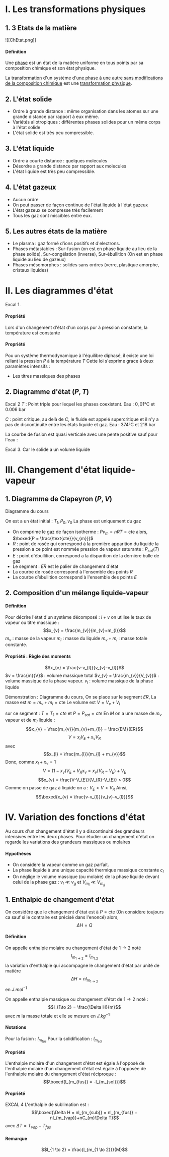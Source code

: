 # I. Les transformations physiques
## 1. 3 Etats de la matière
![[ChEtat.png]]



#### Définition
Une <u>phase</u> est un état de la matière uniforme en tous points par sa composition chimique et son état physique. 

La <u>transformation</u> d'un système <u>d'une phase à une autre sans modifications de la composition chimique</u> est une <u>transformation physique</u>. 

## 2. L'état solide
- Ordre à grande distance : même organisation dans les atomes sur une grande distance par rapport à eux même. 
- Variétés allotropiques : différentes phases solides pour un même corps à l'état solide
- L'état solide est très peu compressible. 

## 3. L'état liquide
- Ordre à courte distance : quelques molecules 
- Désordre a grande distance par rapport aux molecules
- L'état liquide est très peu compressible. 

## 4. L'état gazeux
- Aucun ordre
- On peut passer de façon continue de l'état liquide à l'état gazeux
- L'état gazeux se compresse très facilement
- Tous les gaz sont miscibles entre eux. 

## 5. Les autres états de la matière
- Le plasma : gaz formé d'ions positifs et d'electrons. 
- Phases métastables : Sur-fusion (on est en phase liquide au lieu de la phase solide), Sur-congélation (inverse), Sur-ébullition (On est en phase liquide au lieu de gazeux)
- Phases mésomorphes : solides sans ordres (verre, plastique amorphe, cristaux liquides)

# II. Les diagrammes d'état
Excal 1.

#### Propriété
Lors d'un changement d'état d'un corps pur à pression constante, la température est constante

#### Propriété
Pou un système thermodynamique à l'équilibre diphasé, il existe une loi reliant la pression $P$ à la température $T$ 
Cette loi s'exprime grace à deux paramètres intensifs : 
- Les titres massiques des phases


## 2. Diagramme d'état $(P, T)$
Excal 2
$T$ : Point triple pour lequel les phases coexistent. 
Eau : $0, 01$°C et $0.006$ bar 

$C$ : point critique, au delà de $C$, le fluide est appelé supercritique et il n'y a pas de discontinuité entre les états liquide et gaz. 
Eau : $374$°C et $218$ bar

La courbe de fusion est quasi verticale avec une pente positive sauf pour l'eau :

Excal 3.
Car le solide a un volume liquide 

# III. Changement d'état liquide-vapeur
## 1. Diagramme de Clapeyron $(P, V)$
Diagramme du cours

On est a un état initial : $T_{1}, P_{0}, v_{0}$
La phase est uniquement du gaz
- On comprime le gaz de façon isotherme : 
  $Pv_{m} = nRT = \text{cte}$ alors, $\boxed{P = \frac{\text{cte}}{v_{m}}}$ 
- $R$ : point de rosée qui correspond à la première apparition du liquide la pression a ce point est nommée pression de vapeur saturante : $P_{sat}(T)$
- $E$ : point d'ébullition, correspond a la disparition de la dernière bulle de gaz
- Le segment : $ER$ est le palier de changement d'état
- La courbe de rosée correspond à l'ensemble des points $R$ 
- La courbe d’ébullition correspond à l'ensemble des points $E$

## 2. Composition d'un mélange liquide-vapeur
#### Définition
Pour décrire l'état d'un système décomposé : $l+v$ on utilise le taux de vapeur ou titre massique : 
$$x_{v} = \frac{m_{v}}{m_{v}+m_{l}}$$
$m_{v}$ : masse de la vapeur
$m_{l}$ : masse du liquide
$m_{v}+m_{l}$ : masse totale constante. 

#### Propriété : Règle des moments
$$x_{v} = \frac{v-v_{l}}{v_{v}-v_{l}}$$
$v = \frac{m}{V}$ : volume massique total
$v_{v} = \frac{m_{v}}{V_{v}}$ : volume massique de la phase vapeur.
$v_{l}$ : volume massique de la phase liquide

Démonstration : 
Diagramme du cours, 
On se place sur le segment $ER$, 
La masse est $m= m_{v}+m_{l}=\text{cte}$
Le volume est  $V = V_{v}+V_{l}$ 

sur ce segment : $T = T_{1} = cte$ et $P = P_{sat}=cte$
En $M$ on a une masse de $m_{v}$ vapeur et de $m_{l}$ liquide : 
$$x_{v} = \frac{m_{v}}{m_{v}+m_{l}} = \frac{EM}{ER}$$
$$V = x_{l}V_{E}+x_{v}V_{R}$$
avec
$$x_{l} = \frac{m_{l}}{m_{l} + m_{v}}$$
Donc, comme $x_{l} + x_{v} = 1$ 
$$V = (1-x_{v})V_{E} + V_{R}x_{v} = x_{v}(V_{R}-V_{E})+V_{E}$$
$$x_{v} = \frac{V-V_{E}}{V_{R}-V_{E}} > 0$$
Comme on passe de gaz à liquide on a : $V_{E} < V < V_{R}$
Ainsi, 
$$\boxed{x_{v} = \frac{v-v_{l}}{v_{v}-v_{l}}}$$

# IV. Variation des fonctions d'état
Au cours d'un changement d'état il y a discontinuité des grandeurs intensives entre les deux phases. 
Pour étudier un changement d'état on regarde les variations des grandeurs massiques ou molaires

#### Hypothèses
- On considère la vapeur comme un gaz parfait. 
- La phase liquide à une unique capacité thermique massique constante $c_{l}$
- On néglige le volume massique (ou molaire) de la phase liquide devant celui de la phase gaz : 
  $v_{l} \ll v_{g}$ et $V_{m_{l}}\ll V_{m_{g}}$

## 1. Enthalpie de changement d'état
On considère que le changement d'état est à $P = \text{cte}$ 
(On considère toujours ca sauf si le contraire est précisé dans l'enoncé)
alors, 
$$\Delta H = Q$$

#### Définition
On appelle enthalpie molaire ou changement d'état de $1 \to 2$ noté
$$l_{m_{1 \to 2}} = l_{m_{1, 2}}$$
la variation d'enthalpie qui accompagne le changement d'état par unité de matière
$$\Delta H = nl_{m_{1 \to 2}}$$
en $J.mol^{-1}$

On appelle enthalpie massique ou changement d'état de $1 \to 2$ noté :
$$l_{1\to 2} = \frac{\Delta H}{m}$$
avec $m$ la masse totale et elle se mesure en $J.kg^{-1}$

#### Notations
Pour la fusion : $l_{m_{fus}}$
Pour la solidification : $l_{m_{sol}}$

#### Propriété
L'enthalpie molaire d'un changement d'état est égale à l'opposé de l'enthalpie molaire d'un changement d'état est égale à l'opposée de l'enthalpie molaire du changement d'état réciproque : 
$$\boxed{l_{m_{fus}} = -l_{m_{sol}}}$$

#### Propriété
EXCAL 4
L'enthalpie de sublimation est : 
$$\boxed{\Delta H = nl_{m_{sub}} = nl_{m_{fus}} + nl_{m_{vap}}+nC_{m}\Delta T}$$
avec $\Delta T = T_{vap} - T_{fus}$

#### Remarque
$$l_{1 \to 2} = \frac{l_{m_{1 \to 2}}}{M}$$
